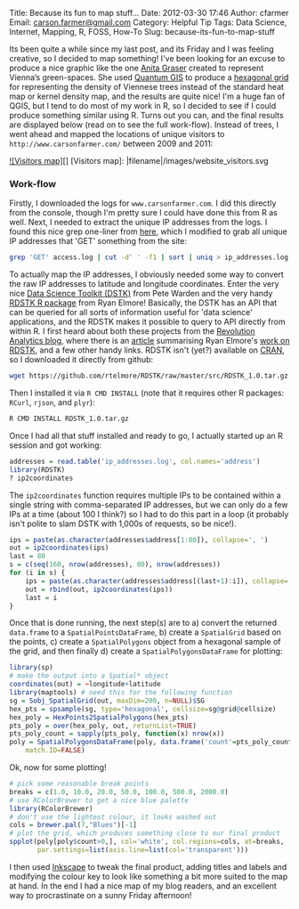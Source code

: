Title: Because its fun to map stuff...
Date: 2012-03-30 17:46
Author: cfarmer
Email: carson.farmer@gmail.com
Category: Helpful Tip
Tags: Data Science, Internet, Mapping, R, FOSS, How-To
Slug: because-its-fun-to-map-stuff

Its been quite a while since my last post, and its Friday and I was
feeling creative, so I decided to map something! I've been looking for
an excuse to produce a nice graphic like the one [Anita Graser][]
created to represent Vienna’s green-spaces. She used [Quantum
GIS][] to produce a [hexagonal grid][] for representing the density of
Viennese trees instead of the standard heat map or kernel density map,
and the results are quite nice! I'm a huge fan of QGIS, but I tend to do
most of my work in R, so I decided to see if I could produce something
similar using R. Turns out you can, and the final results are displayed
below (read on to see the full work-flow). Instead of trees, I went
ahead and mapped the locations of unique visitors to
`http://www.carsonfarmer.com/` between 2009 and 2011:

[![Visitors map][]](|filename|/images/website_visitors.svg)
[Visitors map]: |filename|/images/website_visitors.svg

### Work-flow

Firstly, I downloaded the logs for `www.carsonfarmer.com`. I did this
directly from the console, though I'm pretty sure I could have done this
from R as well. Next, I needed to extract the unique IP addresses from
the logs. I found this nice grep one-liner from [here][], which I
modified to grab all unique IP addresses that 'GET' something from the
site:

```bash
grep 'GET' access.log | cut -d' ' -f1 | sort | uniq > ip_addresses.log
```

To actually map the IP addresses, I obviously needed some way to convert
the raw IP addresses to latitude and longitude coordinates. Enter the
very nice [Data Science Toolkit (DSTK)][] from Pete Warden and the very
handy [RDSTK R package][] from Ryan Elmore! Basically, the DSTK has an
API that can be queried for all sorts of information useful for 'data
science' applications, and the RDSTK makes it possible to query to API
directly from within R. I first heard about both these projects from the
[Revolution Analytics blog][], where there is an [article][] summarising
Ryan Elmore's [work on RDSTK][], and a few other handy links. RDSTK
isn't (yet?) available on [CRAN][], so I downloaded it directly from
github:

```bash
wget https://github.com/rtelmore/RDSTK/raw/master/src/RDSTK_1.0.tar.gz
```

Then I installed it via `R CMD INSTALL` (note that it requires other R
packages: `RCurl`, `rjson`, and `plyr`):

```bash
R CMD INSTALL RDSTK_1.0.tar.gz
```

Once I had all that stuff installed and ready to go, I actually started
up an R session and got working:

```r
addresses = read.table('ip_addresses.log', col.names='address')
library(RDSTK)
? ip2coordinates
```

The `ip2coordinates` function requires multiple IPs to be contained
within a single string with comma-separated IP addresses, but we can
only do a few IPs at a time (about 100 I think?) so I had to do this
part in a loop (it probably isn't polite to slam DSTK with 1,000s of
requests, so be nice!).

```r
ips = paste(as.character(addresses$address[1:80]), collapse=', ')
out = ip2coordinates(ips)
last = 80
s = c(seq(160, nrow(addresses), 80), nrow(addresses))
for (i in s) {
    ips = paste(as.character(addresses$address[(last+1):i]), collapse=', ')
    out = rbind(out, ip2coordinates(ips))
    last = i
}
```

Once that is done running, the next step(s) are to a) convert the
returned `data.frame` to a `SpatialPointsDataFrame`, b) create a
`SpatialGrid` based on the points, c) create a `SpatialPolygons` object
from a hexagonal sample of the grid, and then finally d) create a
`SpatialPolygonsDataFrame` for plotting:

```r
library(sp)
# make the output into a Spatial* object
coordinates(out) = ~longitude+latitude
library(maptools) # need this for the following function
sg = Sobj_SpatialGrid(out, maxDim=200, n=NULL)$SG
hex_pts = spsample(sg, type='hexagonal', cellsize=sg@grid@cellsize)
hex_poly = HexPoints2SpatialPolygons(hex_pts)
pts_poly = over(hex_poly, out, returnList=TRUE)
pts_poly_count = sapply(pts_poly, function(x) nrow(x))
poly = SpatialPolygonsDataFrame(poly, data.frame('count'=pts_poly_count), 
    match.ID=FALSE)
```

Ok, now for some plotting!

```r
# pick some reasonable break points
breaks = c(1.0, 10.0, 20.0, 50.0, 100.0, 500.0, 2000.0)
# use RColorBrewer to get a nice blue palette
library(RColorBrewer)
# don't use the lightest colour, it looks washed out
cols = brewer.pal(7,"Blues")[-1] 
# plot the grid, which produces something close to our final product
spplot(poly[poly$count>0,], col='white', col.regions=cols, at=breaks, 
       par.settings=list(axis.line=list(col='transparent')))
```

I then used [Inkscape][] to tweak the final product, adding titles and
labels and modifying the colour key to look like something a bit more
suited to the map at hand. In the end I had a nice map of my blog
readers, and an excellent way to procrastinate on a sunny Friday
afternoon!

[Anita Graser]: http://underdark.wordpress.com/about/
[Quantum GIS]: http://qgis.org/
[hexagonal grid]: http://underdark.wordpress.com/2012/03/04/mapping-density-with-hexagonal-grids/
[here]: http://blogs.law.harvard.edu/djcp/2009/04/how-to-extract-uniq-ips-from-apache-via-grep-cut-and-uniq/
[Data Science Toolkit (DSTK)]: http://www.datasciencetoolkit.org/
[RDSTK R package]: https://github.com/rtelmore/RDSTK
[Revolution Analytics blog]: http://blog.revolutionanalytics.com
[article]: http://blog.revolutionanalytics.com/2011/05/mapping-locations-in-r-with-the-data-science-toolkit.html
[work on RDSTK]: http://thelogcabin.wordpress.com/2011/05/02/r-and-the-data-science-toolkit/
[CRAN]: http://cran.r-project.org/
[Inkscape]: http://inkscape.org/
